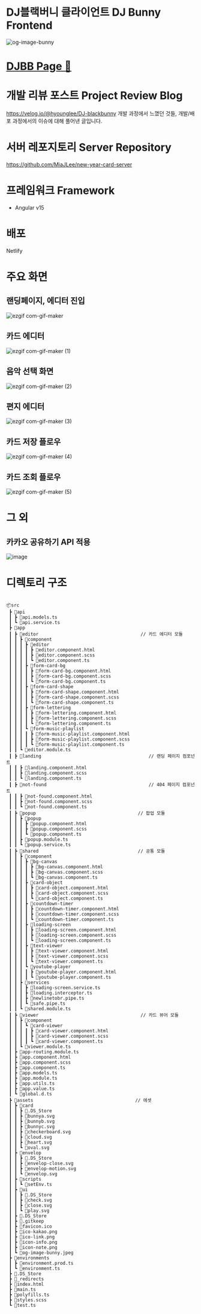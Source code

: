 # DJ블랙버니 클라이언트 DJ Bunny Frontend
![og-image-bunny](https://user-images.githubusercontent.com/48678660/214809468-3ddd67da-9119-46e9-b25a-b61b91d397c4.jpeg)

# [DJBB Page 🔗](https://dj-blackbunny.netlify.app/)

# 개발 리뷰 포스트 Project Review Blog
https://velog.io/@hyounglee/DJ-blackbunny
개발 과정에서 느꼈던 것들, 개발/배포 과정에서의 이슈에 대해 풀어낸 글입니다.

# 서버 레포지토리 Server Repository
https://github.com/MiaJLee/new-year-card-server

# 프레임워크 Framework
- Angular v15

# 배포
Netlify

# 주요 화면
## 랜딩페이지, 에디터 진입
![ezgif com-gif-maker](https://user-images.githubusercontent.com/48678660/214815695-e1910351-8683-436f-8a20-661ce7cb0396.gif)

## 카드 에디터
![ezgif com-gif-maker (1)](https://user-images.githubusercontent.com/48678660/214815987-4cb5d0e0-09b5-4de1-8497-53f80de64e9a.gif)

## 음악 선택 화면
![ezgif com-gif-maker (2)](https://user-images.githubusercontent.com/48678660/214816960-7aa8b436-e299-44ce-b822-dc4ade0ba9b1.gif)

## 편지 에디터
![ezgif com-gif-maker (3)](https://user-images.githubusercontent.com/48678660/214817192-d2866e0c-4284-4892-8c7e-609c90f578d9.gif)

## 카드 저장 플로우
![ezgif com-gif-maker (4)](https://user-images.githubusercontent.com/48678660/214817600-30fc6f67-81af-47b8-9cca-fe16be6b00c3.gif)

## 카드 조회 플로우
![ezgif com-gif-maker (5)](https://user-images.githubusercontent.com/48678660/214817618-ff1edc80-3da0-4006-883f-f80536cd58d0.gif)

# 그 외
## 카카오 공유하기 API 적용
![image](https://user-images.githubusercontent.com/48678660/214817822-8de75ef5-4ebc-4c3b-9224-b15b4250325a.png)


# 디렉토리 구조
```

📦src
 ┣ 📂api
 ┃ ┣ 📜api.models.ts
 ┃ ┗ 📜api.service.ts
 ┣ 📂app
 ┃ ┣ 📂editor                                      // 카드 에디터 모듈
 ┃ ┃ ┣ 📂component
 ┃ ┃ ┃ ┣ 📂editor
 ┃ ┃ ┃ ┃ ┣ 📜editor.component.html
 ┃ ┃ ┃ ┃ ┣ 📜editor.component.scss
 ┃ ┃ ┃ ┃ ┗ 📜editor.component.ts
 ┃ ┃ ┃ ┣ 📂form-card-bg
 ┃ ┃ ┃ ┃ ┣ 📜form-card-bg.component.html
 ┃ ┃ ┃ ┃ ┣ 📜form-card-bg.component.scss
 ┃ ┃ ┃ ┃ ┗ 📜form-card-bg.component.ts
 ┃ ┃ ┃ ┣ 📂form-card-shape
 ┃ ┃ ┃ ┃ ┣ 📜form-card-shape.component.html
 ┃ ┃ ┃ ┃ ┣ 📜form-card-shape.component.scss
 ┃ ┃ ┃ ┃ ┗ 📜form-card-shape.component.ts
 ┃ ┃ ┃ ┣ 📂form-lettering
 ┃ ┃ ┃ ┃ ┣ 📜form-lettering.component.html
 ┃ ┃ ┃ ┃ ┣ 📜form-lettering.component.scss
 ┃ ┃ ┃ ┃ ┗ 📜form-lettering.component.ts
 ┃ ┃ ┃ ┗ 📂form-music-playlist
 ┃ ┃ ┃ ┃ ┣ 📜form-music-playlist.component.html
 ┃ ┃ ┃ ┃ ┣ 📜form-music-playlist.component.scss
 ┃ ┃ ┃ ┃ ┗ 📜form-music-playlist.component.ts
 ┃ ┃ ┗ 📜editor.module.ts
 ┃ ┣ 📂landing                                        // 랜딩 페이지 컴포넌트
 ┃ ┃ ┣ 📜landing.component.html
 ┃ ┃ ┣ 📜landing.component.scss
 ┃ ┃ ┗ 📜landing.component.ts
 ┃ ┣ 📂not-found                                      // 404 페이지 컴포넌트
 ┃ ┃ ┣ 📜not-found.component.html
 ┃ ┃ ┣ 📜not-found.component.scss
 ┃ ┃ ┗ 📜not-found.component.ts
 ┃ ┣ 📂popup                                      // 팝업 모듈
 ┃ ┃ ┣ 📂popup
 ┃ ┃ ┃ ┣ 📜popup.component.html
 ┃ ┃ ┃ ┣ 📜popup.component.scss
 ┃ ┃ ┃ ┗ 📜popup.component.ts
 ┃ ┃ ┣ 📜popup.module.ts
 ┃ ┃ ┗ 📜popup.service.ts
 ┃ ┣ 📂shared                                     // 공통 모듈
 ┃ ┃ ┣ 📂component
 ┃ ┃ ┃ ┣ 📂bg-canvas
 ┃ ┃ ┃ ┃ ┣ 📜bg-canvas.component.html
 ┃ ┃ ┃ ┃ ┣ 📜bg-canvas.component.scss
 ┃ ┃ ┃ ┃ ┗ 📜bg-canvas.component.ts
 ┃ ┃ ┃ ┣ 📂card-object
 ┃ ┃ ┃ ┃ ┣ 📜card-object.component.html
 ┃ ┃ ┃ ┃ ┣ 📜card-object.component.scss
 ┃ ┃ ┃ ┃ ┗ 📜card-object.component.ts
 ┃ ┃ ┃ ┣ 📂countdown-timer
 ┃ ┃ ┃ ┃ ┣ 📜countdown-timer.component.html
 ┃ ┃ ┃ ┃ ┣ 📜countdown-timer.component.scss
 ┃ ┃ ┃ ┃ ┗ 📜countdown-timer.component.ts
 ┃ ┃ ┃ ┣ 📂loading-screen
 ┃ ┃ ┃ ┃ ┣ 📜loading-screen.component.html
 ┃ ┃ ┃ ┃ ┣ 📜loading-screen.component.scss
 ┃ ┃ ┃ ┃ ┗ 📜loading-screen.component.ts
 ┃ ┃ ┃ ┣ 📂text-viewer
 ┃ ┃ ┃ ┃ ┣ 📜text-viewer.component.html
 ┃ ┃ ┃ ┃ ┣ 📜text-viewer.component.scss
 ┃ ┃ ┃ ┃ ┗ 📜text-viewer.component.ts
 ┃ ┃ ┃ ┗ 📂youtube-player
 ┃ ┃ ┃ ┃ ┣ 📜youtube-player.component.html
 ┃ ┃ ┃ ┃ ┗ 📜youtube-player.component.ts
 ┃ ┃ ┣ 📂services
 ┃ ┃ ┃ ┣ 📜loading-screen.service.ts
 ┃ ┃ ┃ ┣ 📜loading.interceptor.ts
 ┃ ┃ ┃ ┣ 📜newlinetobr.pipe.ts
 ┃ ┃ ┃ ┗ 📜safe.pipe.ts
 ┃ ┃ ┗ 📜shared.module.ts
 ┃ ┣ 📂viewer                                      // 카드 뷰어 모듈
 ┃ ┃ ┣ 📂component
 ┃ ┃ ┃ ┗ 📂card-viewer
 ┃ ┃ ┃ ┃ ┣ 📜card-viewer.component.html
 ┃ ┃ ┃ ┃ ┣ 📜card-viewer.component.scss
 ┃ ┃ ┃ ┃ ┗ 📜card-viewer.component.ts
 ┃ ┃ ┗ 📜viewer.module.ts
 ┃ ┣ 📜app-routing.module.ts
 ┃ ┣ 📜app.component.html
 ┃ ┣ 📜app.component.scss
 ┃ ┣ 📜app.component.ts
 ┃ ┣ 📜app.models.ts
 ┃ ┣ 📜app.module.ts
 ┃ ┣ 📜app.utils.ts
 ┃ ┣ 📜app.value.ts
 ┃ ┗ 📜global.d.ts
 ┣ 📂assets                                      // 에셋
 ┃ ┣ 📂card
 ┃ ┃ ┣ 📜.DS_Store
 ┃ ┃ ┣ 📜bunnya.svg
 ┃ ┃ ┣ 📜bunnyb.svg
 ┃ ┃ ┣ 📜bunnyc.svg
 ┃ ┃ ┣ 📜checkerboard.svg
 ┃ ┃ ┣ 📜cloud.svg
 ┃ ┃ ┣ 📜heart.svg
 ┃ ┃ ┗ 📜oval.svg
 ┃ ┣ 📂envelop
 ┃ ┃ ┣ 📜.DS_Store
 ┃ ┃ ┣ 📜envelop-close.svg
 ┃ ┃ ┣ 📜envelop-motion.svg
 ┃ ┃ ┗ 📜envelop.svg
 ┃ ┣ 📂scripts
 ┃ ┃ ┗ 📜setEnv.ts
 ┃ ┣ 📂ui
 ┃ ┃ ┣ 📜.DS_Store
 ┃ ┃ ┣ 📜check.svg
 ┃ ┃ ┣ 📜close.svg
 ┃ ┃ ┗ 📜play.svg
 ┃ ┣ 📜.DS_Store
 ┃ ┣ 📜.gitkeep
 ┃ ┣ 📜favicon.ico
 ┃ ┣ 📜ico-kakao.png
 ┃ ┣ 📜ico-link.png
 ┃ ┣ 📜icon-info.png
 ┃ ┣ 📜icon-note.png
 ┃ ┗ 📜og-image-bunny.jpeg
 ┣ 📂environments
 ┃ ┣ 📜environment.prod.ts
 ┃ ┗ 📜environment.ts
 ┣ 📜.DS_Store
 ┣ 📜_redirects
 ┣ 📜index.html
 ┣ 📜main.ts
 ┣ 📜polyfills.ts
 ┣ 📜styles.scss
 ┗ 📜test.ts
 
```

